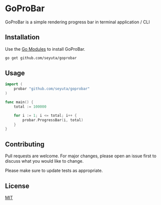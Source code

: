 # GoProBar

GoProBar is a simple rendering progress bar in terminal application / CLI

## Installation

Use the [Go Modules](https://go.dev/ref/mod) to install GoProBar.

```bash
go get github.com/seyuta/goprobar
```

## Usage

```go
import (
	probar "github.com/seyuta/goprobar"
)

func main() {
	total := 100000

	for i := 1; i <= total; i++ {
		probar.ProgressBar(i, total)
	}
}
```

## Contributing
Pull requests are welcome. For major changes, please open an issue first to discuss what you would like to change.

Please make sure to update tests as appropriate.

## License
[MIT](https://choosealicense.com/licenses/mit/)